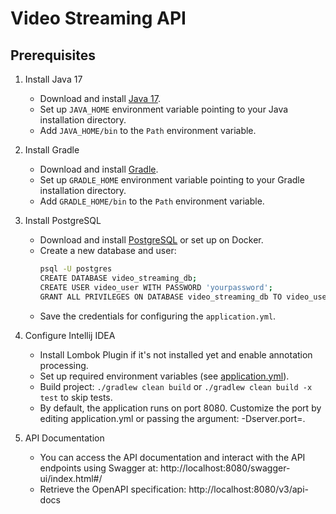 # Video Streaming API

## Prerequisites

1. Install Java 17
    - Download and install [Java 17](https://jdk.java.net/java-se-ri/17).
    - Set up `JAVA_HOME` environment variable pointing to your Java installation directory.
    - Add `JAVA_HOME/bin` to the `Path` environment variable.

2. Install Gradle
    - Download and install [Gradle](https://gradle.org/install/).
    - Set up `GRADLE_HOME` environment variable pointing to your Gradle installation directory.
    - Add `GRADLE_HOME/bin` to the `Path` environment variable.

3. Install PostgreSQL
    - Download and install [PostgreSQL](https://www.postgresql.org/download/) or set up on Docker.
    - Create a new database and user:
      ```bash
      psql -U postgres
      CREATE DATABASE video_streaming_db;
      CREATE USER video_user WITH PASSWORD 'yourpassword';
      GRANT ALL PRIVILEGES ON DATABASE video_streaming_db TO video_user;
      ```
    - Save the credentials for configuring the `application.yml`.

4. Configure Intellij IDEA
    * Install Lombok Plugin if it's not installed yet and enable annotation processing.
    * Set up required environment variables (see [application.yml](streaming-api/src/main/resources/application.yaml)).
    * Build project: `./gradlew clean build` or `./gradlew clean build -x test` to skip tests.
    * By default, the application runs on port 8080. Customize the port by editing application.yml or passing the
      argument: -Dserver.port=<PORT>.

5. API Documentation
    * You can access the API documentation and interact with the API endpoints using Swagger
      at: http://localhost:8080/swagger-ui/index.html#/
    * Retrieve the OpenAPI specification: http://localhost:8080/v3/api-docs
